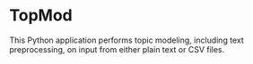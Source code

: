 # TopMod
This Python application performs topic modeling, including text preprocessing, on input from either plain text or CSV files.
